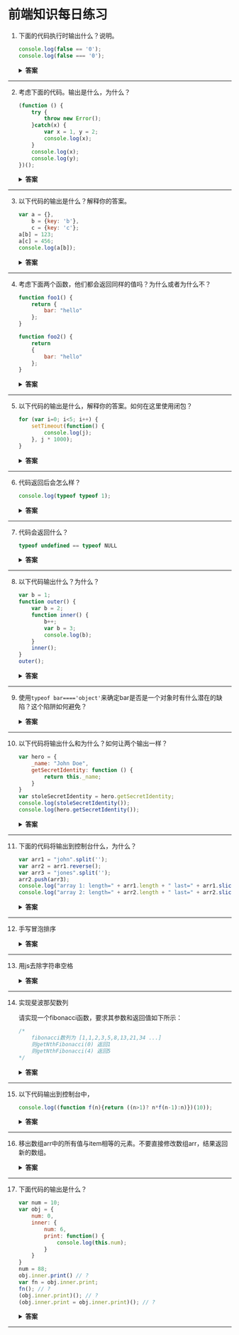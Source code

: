 # 前端知识每日练习

1. 下面的代码执行时输出什么？说明。

   ```js
   console.log(false == '0');
   console.log(false === '0');
   ```

   <details><summary><b>答案</b></summary>
   <p>
    执行结果为：

   ```js
   true
   false
   ```

   知识点：`==`的隐式类型转换和`===`用法

   解析：

   在JavaScript中，有两套相等运算符。三重相等运算符`===`的行为与任何传统的相等运算符相同：如果两侧的表达式具有相同的类型和相同的值，则计算结果为`true`。然而，双等号运算符在比较它们之前试图进行类型转换成`Number()`，将`false`转换为`0`,`‘0’`也转换为`0`，二者相等。因此，通常使用`===`来判断二者是否真的相等，而不是`==`。对于`!==`和`!=`也是如此。
   </p>
   </details>

---

2. 考虑下面的代码。输出是什么，为什么？

   ```js
   (function () {
       try {
           throw new Error();
       }catch(x) {
           var x = 1, y = 2;
           console.log(x);
       }
       console.log(x);
       console.log(y);
   })();
   ```
   <details><summary><b>答案</b></summary>
   <p>
   执行结果为：

   ```js
   1
   undefined
   2
   ```

   知识点：预编译、作用域链、`with`和`catch`对作用域链的改变

   解析：

   1. 函数预编译：在函数预编译时，`var`语句被挂起（不包含值的初始化）到它所属的全局或函数作用域的顶部。即：

      ![](./Notes Images/exercise 2-1.png)

   2. **`with`与`catch`内的在执行时，其执行期上下文的作用域会被临时改变**，生成了一个新的可变对象并推入作用域链的头部，此时函数原本的局部变量现在处于第二个作用域链对象中。见下图：

      ![](./Notes Images/exercise 2-2.png)

      此时，第六行的`console.log(x)`从临时对象`catch variable object`中索取`x`，输出1。

   3. `catch`语句执行结束后，catch临时生成的可变对象被销毁，此时作用域链的顶端为函数的AO，如下图：

      ![](./Notes Images/exercise 2-3.png)

      此时，第8行和第9行分别输出`x`和`y`的值，得到`undefined`和`2`。
   </p>
   </details>

---

3. 以下代码的输出是什么？解释你的答案。

   ```js
   var a = {},
       b = {key: 'b'},
       c = {key: 'c'};
   a[b] = 123;
   a[c] = 456;
   console.log(a[b]);
   ```
    <details><summary><b>答案</b></summary>
   <p>
   知识点：对象的属性访问与赋值

   解析：

   访问对象的属性有两种方式，一种是`obj.prop`，另一种是`obj[str(prop)]`。

   - 其中`obj.prop`会隐式的将`prop`使用`toString()`方法转化成为字符串类型`str(prop)`，然后再调用`obj[str(prop)]`。
   - 使用`obj[prop]`时，如果`prop`不是字符串，那么也会隐式调用`toString()`方法转化为字符串类型的`str(prop)`，再调用`obj[str(prop)]`。

   因此，第4行的`a[b]`相当于`a[b.toString()]`，由于`b`是对象，则`b.toString()`为`"[object Object]"`，即相当于`a["[object Object]"]=123`，此时`a`为：

   ```js
   a = {
       "[object Object]": 123,
   }
   ```

   同理，第5行的`a[c]-->a[c.toString()]-->a["[object Object]"]`，并赋值为`456`，将原`"[object Object]"`属性值覆盖成了`456`。

   ```js
   a = {
       "[object Object]": 456,
   }
   ```

   因此，第6行`console.log(a[b])`相当于`console.log(a["object Object"])`得到`456`。

---

4. 考虑下面两个函数，他们都会返回同样的值吗？为什么或者为什么不？

   ```js
   function foo1() {
       return {
           bar: "hello"
       };
   }
   
   function foo2() {
       return
       {
           bar: "hello"
       };
   }
   ```
   <details><summary><b>答案</b></summary>
   <p>

   解析：不会返回同样的值，`foo1();`执行返回为对象`{bar: 'hello'}`，而`foo2();`执行返回空值，为`undefined`。

   因为如果每一行代码是一个可执行的语句，虽然没有加`;`，但是系统会隐式的添加上`;`，然后解释一行执行一行，第二个函数执行到`return`就停止了。

   因此，JavaScript通常约定一行开头的大括号应放在行尾，而不是放在新行的开头，避免出现上述情况。
   </p>
   </details>

---

5. 以下代码的输出是什么，解释你的答案。如何在这里使用闭包？

   ```js
   for (var i=0; i<5; i++) {
       setTimeout(function() {
           console.log(j);
       }, j * 1000);
   }
   ```
   <details><summary><b>答案</b></summary>
   <p>
   知识点：

   - `setTimeout(func, delay)`：延时`delay`毫秒后执行`func`
   - 闭包

   解析：

   - 代码输出为：每隔1000毫秒，就打印一个5

   - 使用立即执行函数来解决闭包问题，实现每隔1000毫秒，就依次打印0,1,2,3,4。

     ```js
     for (var i=0; i<5; i++) {
         (function (j){
             setTimeout(function() {
                 console.log(j);
             }, j * 1000);
         }(i));
     }
     ```

   - 在ES2015上下文中，可以在原始代码中简单地使用`let`而不是`var`

     ```js
     for (let i=0; i<5; i++) {
         setTimeout(function(){
             console.log(i);
         }, j*1000);
     }
     ```
   </p>
   </details>

---

6. 代码返回后会怎么样？

   ```js
   console.log(typeof typeof 1);
   ```
   <details><summary><b>答案</b></summary>
   <p>

   知识点：`typeof`函数返回的结果是字符串形式的。

   解析：首先执行后面的`typeof 1`得到`"number"`，然后执行`typeof "number"`得到`"string"`。
    </p>
    </details>

---

7. 代码会返回什么？

   ```js
   typeof undefined == typeof NULL
   ```
   <details><summary><b>答案</b></summary>
   <p>

   知识点：`typeof`用法

   解析：结果返回`true`。`NULL`是未定义的变量（注意不是`null`），未定义的变量使用`typeof`不会报错，而是返回`"undefined"`。`typeof undefined`也会返回`"undefined"`，因此会返回`true`。
   </p>
   </details>

---

8. 以下代码输出什么？为什么？

   ```js
   var b = 1;
   function outer() {
       var b = 2;
       function inner() {
           b++;
           var b = 3;
           console.log(b);
       }
       inner();
   }
   outer();
   ```
    <details><summary><b>答案</b></summary>
    <p>

   执行结果：

   ```js
   3
   ```

   知识点：函数预编译及作用域链

   解析：

   1. 全局预编译，作用域链如下：

      ```js
      [[scope]] = {
          GO: {
              b: undefined,
              outer: function outer () {/*...*/}
      	}
      }
      ```

   2. 执行第1行，将`GO`中的`b`赋值为1，此时作用域链为：

      ```js
      [[scope]] = {
          GO: {
              b: 1,
              outer: function outer () {/*...*/}
      	}
      }
      ```

   3. 执行第11行，执行`outer`函数进行该函数的预编译，此时作用域链为：

      ```js
      [[scope]] = {
          outer_AO: {
              b: undefined;
              inner: function inner() {/*...*/}
          }
          GO: {
              b: 1,
              outer: function outer () {/*...*/}
      	}
      }
      ```

   4. 执行函数`outer`中的`b=2`，将`outer_AO`中的`b`赋值为2，此时作用域链为：

      ```js
      [[scope]] = {
          outer_AO: {
              b: 2;
              inner: function inner() {/*...*/}
          }
          GO: {
              b: 1,
              outer: function outer () {/*...*/}
      	}
      }
      ```

   5. 执行函数`outer`中的`inner()`，执行前进行`inner`函数的预编译，此时作用域链为：

      ```js
      [[scope]] = {
          inner_AO: {
              b: undefined
          }
          outer_AO: {
              b: 2;
              inner: function inner() {/*...*/}
          }
          GO: {
              b: 1,
              outer: function outer () {/*...*/}
      	}
      }
      ```

   6. 执行函数`inner`的`b++`，就是将`inner_AO`中的`b = b + 1 = undefined + 1 = NaN`。此时作用域链为：

      ```js
      [[scope]] = {
          inner_AO: {
              b: NaN
          }
          outer_AO: {
              b: 2;
              inner: function inner() {/*...*/}
          }
          GO: {
              b: 1,
              outer: function outer () {/*...*/}
      	}
      }
      ```

   7. 执行函数`inner`的`b=3`，将`inner_AO`中的`b`赋值为3，此时作用域链为：

      ```js
      [[scope]] = {
          inner_AO: {
              b: 3
          }
          outer_AO: {
              b: 2;
              inner: function inner() {/*...*/}
          }
          GO: {
              b: 1,
              outer: function outer () {/*...*/}
      	}
      }
      ```

   8. 执行函数`inner`中的`console.log(b)`，从作用域链顶端依次往下找，直到找到`b`变量，因此从`inner_AO`中找到`b=3`，输出3。
    </p>
    </details>

---

9. 使用`typeof bar===='object'`来确定bar是否是一个对象时有什么潜在的缺陷？这个陷阱如何避免？
   <details><summary><b>答案</b></summary>
   <p>

   - `null`、`Array`以及包装类`Number()` `String()` `Boolean()`使用`typeof`都会返回`'object'`。

   - 使用`Object.prototype.toString.call()`即可实现判断：

     `var toStr = Object.prototype.toString;`

     - ```js
       var bar = null;
       console.log(toStr.call(bar) === '[object Null]');
       // true
       ```

     - ```js
       var bar = [];
       console.log(toStr.call(bar) === '[object Array]');
       // true
       ```

     - ```js
       var bar = new Number(3);
       console.log(toStr.call(bar) === '[object Number]');
       // true
       ```

     - ```js
       var bar = new String('abc');
       console.log(toStr.call(bar) === '[object String]');
       // true
       ```

     - ```js
       var bar = new Boolean(true);
       console.log(toStr.call(bar) === '[object Boolean]');
       // true
       ```

   - 使用`bar.constructor`也可以判断：
     - `[].constructor === Array`
     - `new Number(3).constructor === Number`
     - `new String('abc').constructor === String`
     - `new Boolean(true).constructor === Boolean`
   </p>
   </details>

---

10. 以下代码将输出什么和为什么？如何让两个输出一样？

    ```js
    var hero = {
        _name: "John Doe",
        getSecretIdentity: function () {
            return this._name;
        }
    }
    var stoleSecretIdentity = hero.getSecretIdentity;
    console.log(stoleSecretIdentity());
    console.log(hero.getSecretIdentity());
    ```

    <details><summary><b>答案</b></summary>
    <p>

    执行结果：

    ```js
    undefined
    'John Doe'
    ```

    知识点：`this` , `call`和`apply`

    解析：

    - 第8行，`stoleSecretIdentity()`在全局执行，进行函数预编译，这时`this`指向`window`对象，由于`window._name`未定义，所以返回`undefined`。

    - 第9行，`hero.getSecretIdentity()`执行时，谁使用该方法`this`就指向谁，因此返回`hero._name`，即`'John Doe'`。

    - 如果要在全局执行时返回`hero._name`，可以使用`call`或者`apply`。

      ```js
      stoleSecretIdentity.call(hero);
      // 'John Doe'
      stoleSecretIdentity.apply(hero);
      // 'John Doe'
      ```

      也可以使用`bind`方法来修复`stoleSecretIdentity`函数：

      ```js
      var stoleScreteIdentity = hero.getSecretIdentity.bind(hero);
      ```
    </p>
    </details>
      
---

11. 下面的代码将输出到控制台什么，为什么？

    ```js
    var arr1 = "john".split('');
    var arr2 = arr1.reverse();
    var arr3 = "jones".split('');
    arr2.push(arr3);			
    console.log("array 1: length=" + arr1.length + " last=" + arr1.slice(-1));
    console.log("array 2: length=" + arr2.length + " last=" + arr2.slice(-1));
    ```

    <details><summary><b>答案</b></summary>
    <p>

    执行结果：

    ```js
    "array 1: length=5 last=j,o,n,e,s"
    "array 1: length=5 last=j,o,n,e,s"
    ```

    </p>
    </details>

---

12. 手写冒泡排序
    <details><summary><b>答案</b></summary>
    <p>

    ```js
    var arr = [6,5,4,8,1,2,3,8,1];
    function bubbleSort(arr) {
        var len = arr.length;
        for (var i=0; i<len; i++) {
            for (var j=i+1; j<len; j++) {
                if (arr[i] > arr[j]) {
                    var temp = arr[i];
                    arr[i] = arr[j];
                    arr[j] = temp;
                }
            }
        }
        return arr;
    }
    
    console.log(bubbleSort(arr));
    // [1, 1, 2, 3, 4, 5, 6, 8, 8]
    ```

    </p>
    </details>

---

13. 用js去除字符串空格
    <details><summary><b>答案</b></summary>
    <p>

    ```js
    var str = "       afdsf   fdsaf f "
    var newStr = str.split(' ').join('');
    console.log(newStr);
    // afdsffdsaff
    ```

    </p>
    </details>

---

14. 实现斐波那契数列

    请实现一个fibonacci函数，要求其参数和返回值如下所示：

    ```js
    /*
    	fibonacci数列为 [1,1,2,3,5,8,13,21,34 ...]
    	则getNthFibonacci(0) 返回1
    	则getNthFibonacci(4) 返回5
    */
    ```

    <details><summary><b>答案</b></summary>
    <p>

    实现：

    ```js
    /* 方法1：数列迭代 */
    function getNthFibonacci(n) {
        // check
        if (n<0) {
            console.log('n cannot be negative.')
        }
        if (n<2) {
            return 1
        }
        var a = 1,
            b = 1;
        var c;
        for (var i=0; i<n-1; i++) {
            c = a + b;
            a = b;
            b = c;
        }
        return c;
    }
    
    console.log(getNthFibonacci(0))
    ```

    ```js
    /* 方法2：递归 */
    function getNthFibonacci(n) {
        // check
        if (n<0) {
            console.log('n cannot be negative.')
        }
        if (n<2) {
            return 1;
        }else{
            return getNthFibonacci(n-1) + getNthFibonacci(n-2);
        }
    }
    console.log(getNthFibonacci(0))
    ```

    </p>
    </details>

---

15. 以下代码输出到控制台中，

    ```js
    console.log((function f(n){return ((n>1)? n*f(n-1):n)})(10));
    ```

    <details><summary><b>答案</b></summary>
    <p>

    执行结果：

    ```js
    3628800
    ```

    知识点：递归、立即执行函数

    解析：

    - 上述代码等同于：

      ```js
      console.log((function f(n){
          if (n>1) {
              return n * f(n-1);
          }else{
              return n;
          }
      })(10));
      ```

      即使用递归的方式来计算10的阶乘，得到结果为3628800。

    - 在递归中，虽然使用了立即执行函数，但是由于递归栈最顶端的函数还在运行，因此递归中的函数的作用域中仍然保留`function f()`，因此不会报错，会递归运行下去，直至递归栈顶的函数返回了最终的结果，`function f()`才会丢失。

      因此，如果上述代码运行后，再访问函数`f`就会报错：

      ```js
      console.log(f);
      // Uncaught ReferenceError: f is not defined at <anonymous>:1:13
      ```

    </p>
    </details>

---

16. 移出数组arr中的所有值与item相等的元素。不要直接修改数组arr，结果返回新的数组。

    <details>
    <summary><b>答案</b></summary>
    <p>

    ```js
    var arr = [1,1,1,2,3,4,5,6,7];
    var item = 1;

    function removeItemFromArr(arr) {
        var newArr = [];
        for (var i=0; i<arr.length; i++) {
            if (arr[i] != item) {
                newArr.push(arr[i]);
            }
        }
        return newArr;
    }

    console.log(removeItemFromArr(arr));
    console.log(arr);
    // (6) [2, 3, 4, 5, 6, 7]
    // (9) [1, 1, 1, 2, 3, 4, 5, 6, 7]
    ```
    </p>
    </details>

---

17. 下面代码的输出是什么？

    ```js
    var num = 10;
    var obj = {
        num: 0,
        inner: {
            num: 6,
            print: function() {
                console.log(this.num);
            }
        }
    }
    num = 88;
    obj.inner.print() // ?
    var fn = obj.inner.print;
    fn(); // ?
    (obj.inner.print)(); // ?
    (obj.inner.print = obj.inner.print)(); // ?
    ```

    <details>
    <summary><b>答案</b></summary>
    <p>

    执行结果：
    ```js
    6
    88
    6
    88
    ```

    知识点： 
     1. `this`的指向问题
     2. 赋值语句执行后返回所赋的值

    解析： 

    ```js
    obj.inner.print(); // 6
    ```
    哪个对象调用的函数，`this`就指向谁。这里是`obj.inner`这个对象调用，因此打印出`obj.inner.num`，即`6`。

    ```js
    var fn = obj.inner.print;
    // 此时 fn = function () {console.log(this.num)};
    fn();
    ```
    函数在全局内执行，走函数预编译时，`this`指向的是`window`，因此打印出全局的`num`，即`88`。

    ```js
    (obj.inner.print)(); // 6
    ```
    与第一句相同，只不过是立即执行而已。

    ```js
    (obj.inner.print = obj.inner.print)(); // 88
    ```
    首先，`(obj.inner.print = obj.inner.print)`是一个赋值语句，赋值语句执行后，会返回所赋的值本身，在这里就是函数体`function () {console.log(this.num)}`。因此，这里就是函数体本身在全局内执行，走预编译，`this`指向`window`，因此结果是`88`。

    </p>
    </details>

---
